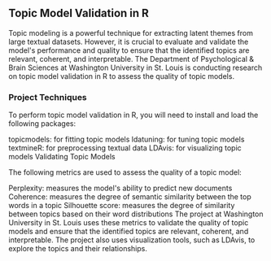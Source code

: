 ## Topic Model Validation in R 

Topic modeling is a powerful technique for extracting latent themes from large textual datasets. However, it is crucial to evaluate and validate the model's performance and quality to ensure that the identified topics are relevant, coherent, and interpretable. The Department of Psychological & Brain Sciences at Washington University in St. Louis is conducting  research on topic model validation in R to assess the quality of topic models.

### Project Techniques 

To perform topic model validation in R, you will need to install and load the following packages:

topicmodels: for fitting topic models
ldatuning: for tuning topic models
textmineR: for preprocessing textual data
LDAvis: for visualizing topic models
Validating Topic Models

The following metrics are used to assess the quality of a topic model:

Perplexity: measures the model's ability to predict new documents
Coherence: measures the degree of semantic similarity between the top words in a topic
Silhouette score: measures the degree of similarity between topics based on their word distributions
The project at Washington University in St. Louis uses these metrics to validate the quality of topic models and ensure that the identified topics are relevant, coherent, and interpretable. The project also uses visualization tools, such as LDAvis, to explore the topics and their relationships.

